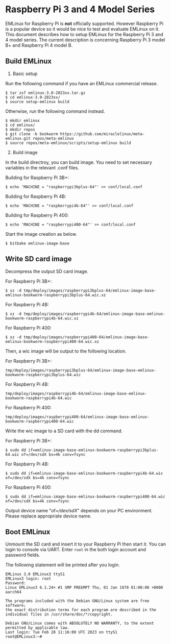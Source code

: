 # Raspberry Pi 3 and 4 Model Series

EMLinux for Raspberry Pi is __not__ officially supported. However Raspberry Pi is a popular device so it would be nice to test and evaluate EMLinux on it.
This document describes how to setup EMLinux for the Raspberry Pi 3 and 4 model series. The current description is concerning Raspberry Pi 3 model B+ and Raspberry Pi 4 model B.

## Build EMLinux

1. Basic setup

Run the following command if you have an EMLinux commercial release.

```
$ tar zxf emlinux-3.0-2023xx.tar.gz
$ cd emlinux-3.0-2023xx/
$ source setup-emlinux build
```

Otherwise, run the following command instead.

```
$ mkdir emlinux
$ cd emlinux/
$ mkdir repos
$ git clone -b bookworm https://github.com/miraclelinux/meta-emlinux.git repos/meta-emlinux
$ source repos/meta-emlinux/scripts/setup-emlinux build
```

2. Build image

In the build directroy, you can build image. You need to set necessary variables in the relevant .conf files.

Building for Raspberry Pi 3B+:
```
$ echo 'MACHINE = "raspberrypi3bplus-64"' >> conf/local.conf
```

Building for Raspberry Pi 4B:
```
$ echo 'MACHINE = "raspberrypi4b-64"' >> conf/local.conf
```

Building for Raspberry Pi 400:
```
$ echo 'MACHINE = "raspberrypi400-64"' >> conf/local.conf
```

Start the image creation as below.

```
$ bitbake emlinux-image-base
```

## Write SD card image

Decompress the output SD card image.

For Raspberry Pi 3B+:
```
$ xz -d tmp/deploy/images/raspberrypi3bplus-64/emlinux-image-base-emlinux-bookworm-raspberrypi3bplus-64.wic.xz
```
For Raspberry Pi 4B:
```
$ xz -d tmp/deploy/images/raspberrypi4b-64/emlinux-image-base-emlinux-bookworm-raspberrypi4b-64.wic.xz
```
For Raspberry Pi 400:
```
$ xz -d tmp/deploy/images/raspberrypi400-64/emlinux-image-base-emlinux-bookworm-raspberrypi400-64.wic.xz
```

Then, a wic image will be output to the following location.

For Raspberry Pi 3B+:
```
tmp/deploy/images/raspberrypi3bplus-64/emlinux-image-base-emlinux-bookworm-raspberrypi3bplus-64.wic
```
For Raspberry Pi 4B:
```
tmp/deploy/images/raspberrypi4b-64/emlinux-image-base-emlinux-bookworm-raspberrypi4b-64.wic
```
For Raspberry Pi 400:
```
tmp/deploy/images/raspberrypi400-64/emlinux-image-base-emlinux-bookworm-raspberrypi400-64.wic
```

Write the wic image to a SD card with the dd command.

For Raspberry Pi 3B+:
```
$ sudo dd if=emlinux-image-base-emlinux-bookworm-raspberrypi3bplus-64.wic of=/dev/sdX bs=4k conv=fsync
```
For Raspberry Pi 4B:
```
$ sudo dd if=emlinux-image-base-emlinux-bookworm-raspberrypi4b-64.wic of=/dev/sdX bs=4k conv=fsync
```
For Raspberry Pi 400:
```
$ sudo dd if=emlinux-image-base-emlinux-bookworm-raspberrypi400-64.wic of=/dev/sdX bs=4k conv=fsync
```

Output device name "of=*/dev/sdX*" depends on your PC environment. Please replace appropriate device name.

## Boot EMLinux

Unmount the SD card and insert it to your Raspberry Pi then start it. You can login to console via UART. Enter `root` in the both login account and password fields.

The following statement will be printed after you login.

```
EMLinux 3.0 EMLinux3 ttyS1
EMLinux3 login: root
Password:
Linux EMLinux3 6.1.24+ #1 SMP PREEMPT Thu, 01 Jan 1970 01:00:00 +0000 aarch64

The programs included with the Debian GNU/Linux system are free software;
the exact distribution terms for each program are described in the
individual files in /usr/share/doc/*/copyright.

Debian GNU/Linux comes with ABSOLUTELY NO WARRANTY, to the extent
permitted by applicable law.
Last login: Tue Feb 28 11:16:00 UTC 2023 on ttyS1
root@EMLinux3:~#
```
